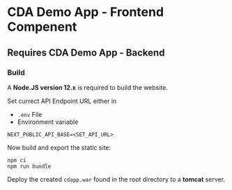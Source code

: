 # CDA Demo App - Frontend Compenent

## Requires CDA Demo App - Backend

### Build

A **Node.JS version 12.x** is required to build the website.

Set currect API Endpoint URL either in 
* `.env` File
* Environment variable

```
NEXT_PUBLIC_API_BASE=<SET_API_URL>
```

Now build and export the static site:
```
npm ci
npm run bundle
```

Deploy the created `cdapp.war` found in the root directory to a **tomcat** server.
